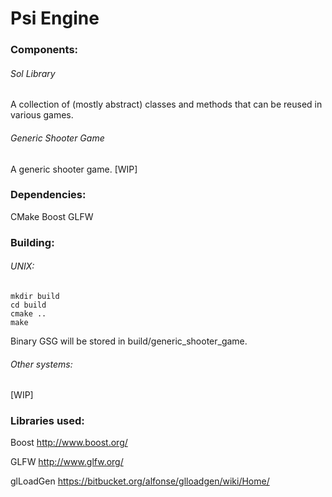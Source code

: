 # Psi Engine

### Components:
###### Sol Library
A collection of (mostly abstract) classes and methods that can be reused in various games.

###### Generic Shooter Game
A generic shooter game. [WIP]

### Dependencies:
CMake
Boost
GLFW

### Building:
###### UNIX:
    mkdir build
    cd build
    cmake ..
    make

Binary GSG will be stored in build/generic_shooter_game.

###### Other systems:
[WIP]

### Libraries used:
Boost
http://www.boost.org/

GLFW
http://www.glfw.org/

glLoadGen
https://bitbucket.org/alfonse/glloadgen/wiki/Home/
